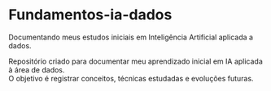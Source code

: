 # Fundamentos-ia-dados
Documentando meus estudos iniciais em Inteligência Artificial aplicada a dados.

Repositório criado para documentar meu aprendizado inicial em IA aplicada à área de dados.  
O objetivo é registrar conceitos, técnicas estudadas e evoluções futuras.

